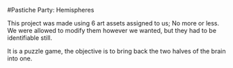 #Pastiche Party: Hemispheres

This project was made using 6 art assets assigned to us; No more or less. We were allowed to modify them however we wanted, but they had to be identifiable still.

It is a puzzle game, the objective is to bring back the two halves of the brain into one.
